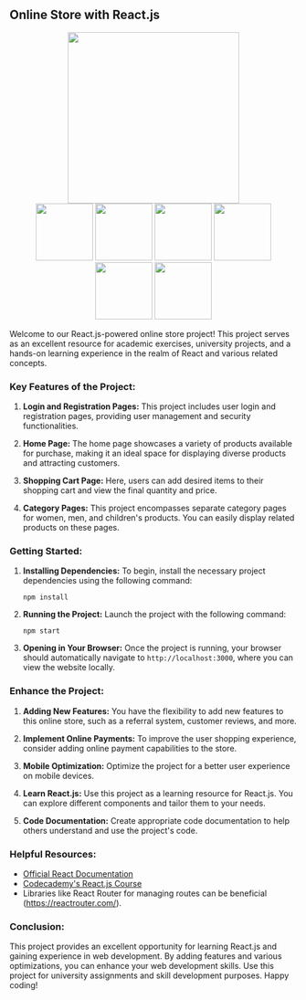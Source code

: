 ## Online Store with React.js
<div align="center">
  <img src="https://github.com/ramincsy/shopping-website/blob/main/temp.png" width="300">
</div>
<div align="center">
  <img src="[https://github.com/ramincsy/shopping-website_by-React/blob/main/1.JPG]" width="100" height="100" />
  <img src="image2.jpg" width="100" height="100" />
  <img src="image3.jpg" width="100" height="100" />
  <img src="image4.jpg" width="100" height="100" />
  <img src="image5.jpg" width="100" height="100" />
  <img src="image6.jpg" width="100" height="100" />
</div>


Welcome to our React.js-powered online store project! This project serves as an excellent resource for academic exercises, university projects, and a hands-on learning experience in the realm of React and various related concepts.

### Key Features of the Project:

1. **Login and Registration Pages:** This project includes user login and registration pages, providing user management and security functionalities.

2. **Home Page:** The home page showcases a variety of products available for purchase, making it an ideal space for displaying diverse products and attracting customers.

3. **Shopping Cart Page:** Here, users can add desired items to their shopping cart and view the final quantity and price.

4. **Category Pages:** This project encompasses separate category pages for women, men, and children's products. You can easily display related products on these pages.

### Getting Started:

1. **Installing Dependencies:**
   To begin, install the necessary project dependencies using the following command:
   ```
   npm install
   ```

2. **Running the Project:**
   Launch the project with the following command:
   ```
   npm start
   ```

3. **Opening in Your Browser:**
   Once the project is running, your browser should automatically navigate to `http://localhost:3000`, where you can view the website locally.

### Enhance the Project:

1. **Adding New Features:** You have the flexibility to add new features to this online store, such as a referral system, customer reviews, and more.

2. **Implement Online Payments:** To improve the user shopping experience, consider adding online payment capabilities to the store.

3. **Mobile Optimization:** Optimize the project for a better user experience on mobile devices.

4. **Learn React.js:** Use this project as a learning resource for React.js. You can explore different components and tailor them to your needs.

5. **Code Documentation:** Create appropriate code documentation to help others understand and use the project's code.

### Helpful Resources:

- [Official React Documentation](https://reactjs.org/docs/getting-started.html)
- [Codecademy's React.js Course](https://www.codecademy.com/learn/react-101)
- Libraries like React Router for managing routes can be beneficial (https://reactrouter.com/).

### Conclusion:

This project provides an excellent opportunity for learning React.js and gaining experience in web development. By adding features and various optimizations, you can enhance your web development skills. Use this project for university assignments and skill development purposes. Happy coding!
